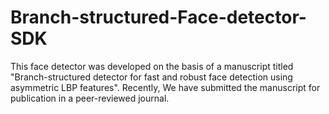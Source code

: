 # Branch-structured-Face-detector-SDK
This face detector was developed on the basis of a manuscript titled "Branch-structured detector for fast and robust face detection using asymmetric LBP features". Recently, We have submitted the manuscript for publication in a peer-reviewed journal. 
